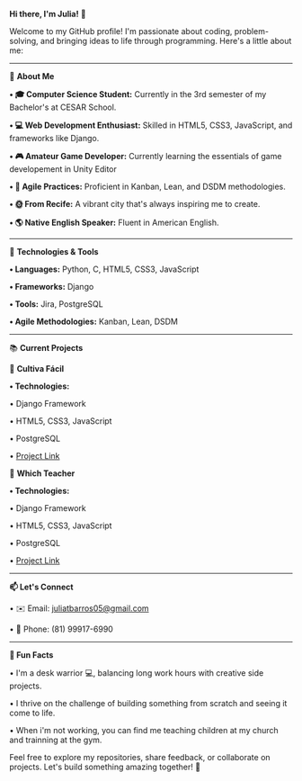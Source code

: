 **Hi there, I'm Julia!** 👋

Welcome to my GitHub profile! I'm passionate about coding, problem-solving, and bringing ideas to life through programming. Here's a little about me:

________________________________________________________________________________________________

🚀 **About Me**

 **• 🎓 Computer Science Student:** Currently in the 3rd semester of my Bachelor's at CESAR School.

 **• 💻 Web Development Enthusiast:** Skilled in HTML5, CSS3, JavaScript, and frameworks like Django.

 **• 🎮 Amateur Game Developer:** Currently learning the essentials of game developement in Unity Editor

 **• 🌟 Agile Practices:** Proficient in Kanban, Lean, and DSDM methodologies.

 **• 🌞 From Recife:** A vibrant city that's always inspiring me to create.
 
  **• 🌎 Native English Speaker:** Fluent in American English.

 _______________________________________________________________________________________________

🔧 **Technologies & Tools**

 **• Languages:** Python, C, HTML5, CSS3, JavaScript

 **• Frameworks:** Django

 **• Tools:** Jira, PostgreSQL

 **• Agile Methodologies:** Kanban, Lean, DSDM

 _______________________________________________________________________________________________

📚 **Current Projects**


🌱 **Cultiva Fácil**

 **• Technologies:**

   • Django Framework

   • HTML5, CSS3, JavaScript

   • PostgreSQL

 • [Project Link](https://github.com/MatheusMV05/Projetos-2---G1)


📖 **Which Teacher**

 **• Technologies:**

   • Django Framework

   • HTML5, CSS3, JavaScript

   • PostgreSQL

 • [Project Link](https://github.com/vinimarques7/projeto-FDS)

________________________________________________________________________________________________

**📫 Let's Connect**

 • ✉️ Email: juliatbarros05@gmail.com

 • 📱 Phone: (81) 99917-6990

 _______________________________________________________________________________________________

**🌟 Fun Facts**

 • I'm a desk warrior 💻, balancing long work hours with creative side projects.

 • I thrive on the challenge of building something from scratch and seeing it come to life.

 • When i'm not working, you can find me teaching children at my church and trainning at the gym.

Feel free to explore my repositories, share feedback, or collaborate on projects. Let's build something amazing together! 🚀
